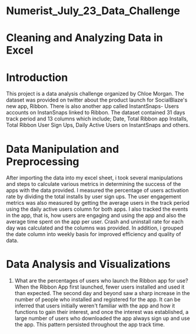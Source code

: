 # Numerist_July_23_Data_Challenge
# Cleaning and Analyzing Data in Excel
# Introduction
This project is a data analysis challenge organized by Chloe Morgan. The dataset was provided on twitter about the product launch for SocialBlaze's new app, Ribbon. There is also another app called InstantSnaps- Users accounts on InstanSnaps linked to Ribbon. The dataset contained 31 days track period and 13 columns which include; Date, Total Ribbon app Installs, Total Ribbon User Sign Ups, Daily Active Users on InstantSnaps and others.
# Data Manipulation and Preprocessing
After importing the data into my excel sheet, i took several manipulations and steps to calculate various metrics in determining the success of the apps with the data provided. I measured the percentage of users activation rate by dividing the total installs by user sign ups. The user engagement metrics was also measured by getting the average users in the track period using the daily active users column for both apps. I also tracked the events in the app, that is, how users are engaging and using the app and also the average time spent on the app per user. Crash and uninstall rate for each day was calculated and the columns was provided. In addition, i grouped the date column into weekly basis for improved efficiency and quality of data.
# Data Analysis and Visualizations 
1. What are the percentages of users who launch the Ribbon app for use?
   When the Ribbon App first launched, fewer users installed and used it than expected. The second day and beyond saw a sharp increase in the number of people who installed and registered     for the app. It can be inferred that users initially weren't familiar with the app and how it functions to gain their interest, and once the interest was established, a large number of     users who downloaded the app always sign up and use the app. This pattern persisted throughout the app track time. 
   
